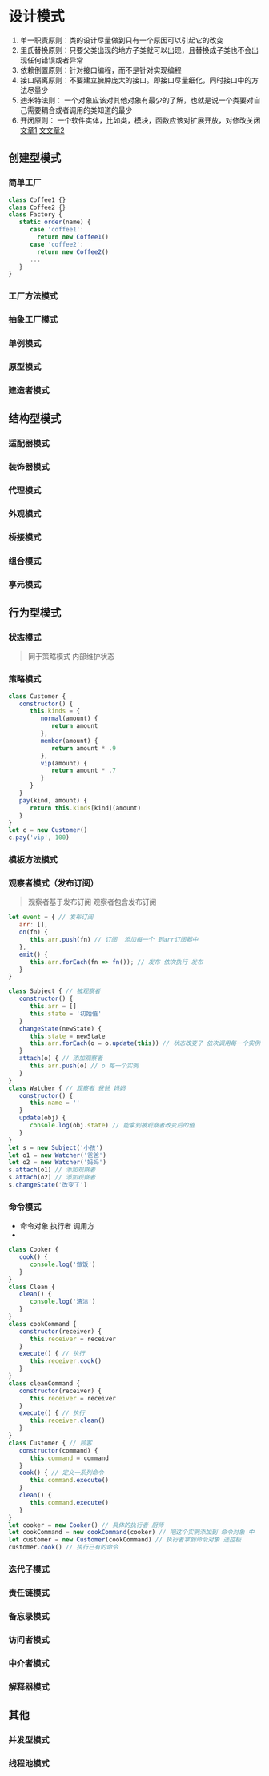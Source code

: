 # 设计模式
1. 单一职责原则：类的设计尽量做到只有一个原因可以引起它的改变
2. 里氏替换原则：只要父类出现的地方子类就可以出现，且替换成子类也不会出现任何错误或者异常
3. 依赖倒置原则：针对接口编程，而不是针对实现编程
4. 接口隔离原则：不要建立臃肿庞大的接口。即接口尽量细化，同时接口中的方法尽量少
5. 迪米特法则：  一个对象应该对其他对象有最少的了解，也就是说一个类要对自己需要耦合或者调用的类知道的最少
6. 开闭原则：    一个软件实体，比如类，模块，函数应该对扩展开放，对修改关闭
[文章1](https://blog.csdn.net/weixin_33749131/article/details/91375763)
[文文章2](https://www.jianshu.com/p/15f20627750a)
## 创建型模式
### 简单工厂
```js
class Coffee1 {}
class Coffee2 {}
class Factory {
   static order(name) {
      case 'coffee1':
        return new Coffee1()
      case 'coffee2':
        return new Coffee2()
      ...
   }
} 
```
### 工厂方法模式
### 抽象工厂模式
### 单例模式
### 原型模式
### 建造者模式

## 结构型模式
### 适配器模式
### 装饰器模式
### 代理模式
### 外观模式
### 桥接模式
### 组合模式
### 享元模式

## 行为型模式
### 状态模式
   > 同于策略模式 内部维护状态
### 策略模式
   ```js
   class Customer {
      constructor() {
         this.kinds = {
            normal(amount) {
               return amount
            },
            member(amount) {
               return amount * .9
            },
            vip(amount) {
               return amount * .7
            }
         }
      }
      pay(kind, amount) {
         return this.kinds[kind](amount)
      }
   }
   let c = new Customer()
   c.pay('vip', 100)
   ```
### 模板方法模式
### 观察者模式（发布订阅）
> 观察者基于发布订阅  观察者包含发布订阅
```js
let event = { // 发布订阅 
   arr: [],
   on(fn) {
      this.arr.push(fn) // 订阅  添加每一个 到arr订阅器中
   },
   emit() {
      this.arr.forEach(fn => fn()); // 发布 依次执行 发布
   }
}
```
```js
class Subject { // 被观察者
   constructor() {
      this.arr = []
      this.state = '初始值'
   }
   changeState(newState) {
      this.state = newState
      this.arr.forEach(o = o.update(this)) // 状态改变了 依次调用每一个实例中的update
   }
   attach(o) { // 添加观察者
      this.arr.push(o) // o 每一个实例
   }
}
class Watcher { // 观察者 爸爸 妈妈
   constructor() {
      this.name = ''
   }
   update(obj) {
      console.log(obj.state) // 能拿到被观察者改变后的值
   }
}
let s = new Subject('小孩')
let o1 = new Watcher('爸爸')
let o2 = new Watcher('妈妈')
s.attach(o1) // 添加观察者
s.attach(o2) // 添加观察者
s.changeState('改变了')
```
### 命令模式
   - 命令对象 执行者 调用方
   - 
   ```js
   class Cooker {
      cook() {
         console.log('做饭')
      }
   }
   class Clean {
      clean() {
         console.log('清洁')
      }
   }
   class cookCommand {
      constructor(receiver) {
         this.receiver = receiver
      }
      execute() { // 执行
         this.receiver.cook()
      }
   }
   class cleanCommand {
      constructor(receiver) {
         this.receiver = receiver
      }
      execute() { // 执行
         this.receiver.clean()
      }
   }
   class Customer { // 顾客
      constructor(command) {
         this.command = command
      }
      cook() { // 定义一系列命令
         this.command.execute()
      }
      clean() {
         this.command.execute()
      }
   }
   let cooker = new Cooker() // 具体的执行者 厨师
   let cookCommand = new cookCommand(cooker) // 吧这个实例添加到 命令对象 中
   let customer = new Customer(cookCommand) // 执行者拿到命令对象 遥控板
   customer.cook() // 执行已有的命令
   ```
### 迭代子模式
### 责任链模式
### 备忘录模式
### 访问者模式
### 中介者模式
### 解释器模式

## 其他
### 并发型模式
### 线程池模式